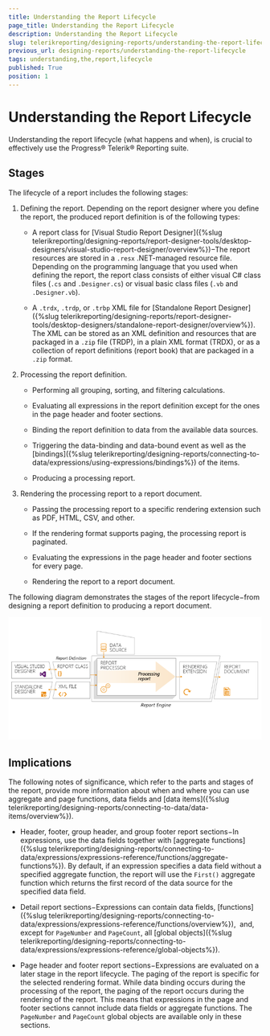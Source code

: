 ```yaml
---
title: Understanding the Report Lifecycle
page_title: Understanding the Report Lifecycle 
description: Understanding the Report Lifecycle
slug: telerikreporting/designing-reports/understanding-the-report-lifecycle
previous_url: designing-reports/understanding-the-report-lifecycle
tags: understanding,the,report,lifecycle
published: True
position: 1
---
```


# Understanding the Report Lifecycle



Understanding the report lifecycle (what happens and when), is crucial to effectively use the Progress® Telerik® Reporting suite.       

## Stages

The lifecycle of a report includes the following stages:

1. Defining the report. Depending on the report designer where you define the report, the produced report definition is of the following types:             

   + A report class for [Visual Studio Report Designer]({%slug telerikreporting/designing-reports/report-designer-tools/desktop-designers/visual-studio-report-designer/overview%})−The report resources are stored in a `.resx` .NET-managed resource file. Depending on the programming language that you used when defining the report, the report class consists of either visual C# class files (`.cs` and `.Designer.cs`) or visual basic class files (`.vb` and `.Designer.vb`).                 

   + A `.trdx`, `.trdp`, or `.trbp` XML file for [Standalone Report Designer]({%slug telerikreporting/designing-reports/report-designer-tools/desktop-designers/standalone-report-designer/overview%}). The XML can be stored as an XML definition and resources that are packaged in a `.zip` file (TRDP), in a plain XML format (TRDX), or as a collection of report definitions (report book) that are packaged in a `.zip` format.                 

1. Processing the report definition.             

   + Performing all grouping, sorting, and filtering calculations.                 

   + Evaluating all expressions in the report definition except for the ones in the page header and footer sections.                 

   + Binding the report definition to data from the available data sources.                 

   + Triggering the data-binding and data-bound event as well as the [bindings]({%slug telerikreporting/designing-reports/connecting-to-data/expressions/using-expressions/bindings%}) of the items.                 

   + Producing a processing report.                 

1. Rendering the processing report to a report document.             

   + Passing the processing report to a specific rendering extension such as PDF, HTML, CSV, and other.                 

   + If the rendering format supports paging, the processing report is paginated.                 

   + Evaluating the expressions in the page header and footer sections for every page.                 

   + Rendering the report to a report document.                 

The following diagram demonstrates the stages of the report lifecycle−from designing a report definition to producing a report document.           

  ![](images/reportlifecycle3.png)

## Implications

The following notes of significance, which refer to the parts and stages of the report, provide more information about when and where you can use aggregate and           page functions, data fields and [data items]({%slug telerikreporting/designing-reports/connecting-to-data/data-items/overview%}).         

* Header, footer, group header, and group footer report sections−In expressions, use the data fields               together with [aggregate functions]({%slug telerikreporting/designing-reports/connecting-to-data/expressions/expressions-reference/functions/aggregate-functions%}).               By default, if an expression specifies a data field without a specified aggregate function, the               report will use the `First()` aggregate function               which returns the first record of the data source for the specified data field.             

* Detail report sections−Expressions can contain data fields, [functions]({%slug telerikreporting/designing-reports/connecting-to-data/expressions/expressions-reference/functions/overview%}),                and, except for `PageNumber` and `PageCount`, all               [global objects]({%slug telerikreporting/designing-reports/connecting-to-data/expressions/expressions-reference/global-objects%}).             

* Page header and footer report sections−Expressions are evaluated on a later stage in the report lifecycle.               The paging of the report is specific for the selected rendering format. While data binding occurs during the processing of the report,               the paging of the report occurs during the rendering of the report. This means that expressions in the page and footer sections cannot               include data fields or aggregate functions. The `PageNumber` and `PageCount`               global objects are available only in these sections.             
